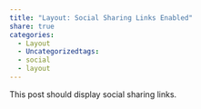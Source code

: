 ```yaml
---
title: "Layout: Social Sharing Links Enabled"
share: true
categories:
  - Layout
  - Uncategorizedtags:
  - social
  - layout
---
```


This post should display social sharing links.